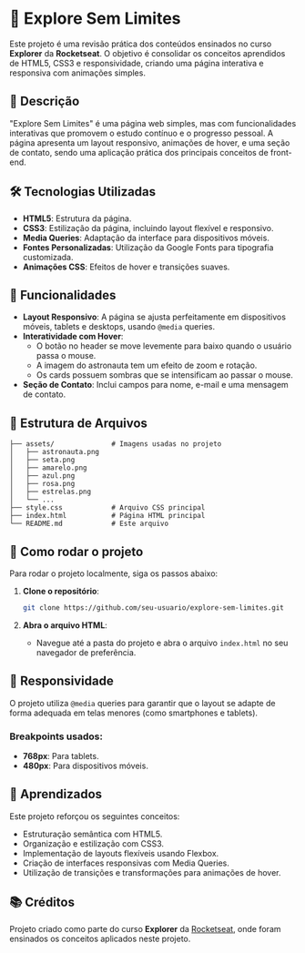 # 🚀 Explore Sem Limites

Este projeto é uma revisão prática dos conteúdos ensinados no curso **Explorer** da **Rocketseat**. O objetivo é consolidar os conceitos aprendidos de HTML5, CSS3 e responsividade, criando uma página interativa e responsiva com animações simples.

## 📄 Descrição

"Explore Sem Limites" é uma página web simples, mas com funcionalidades interativas que promovem o estudo contínuo e o progresso pessoal. A página apresenta um layout responsivo, animações de hover, e uma seção de contato, sendo uma aplicação prática dos principais conceitos de front-end.

## 🛠️ Tecnologias Utilizadas

- **HTML5**: Estrutura da página.
- **CSS3**: Estilização da página, incluindo layout flexível e responsivo.
- **Media Queries**: Adaptação da interface para dispositivos móveis.
- **Fontes Personalizadas**: Utilização da Google Fonts para tipografia customizada.
- **Animações CSS**: Efeitos de hover e transições suaves.

## 🎨 Funcionalidades

- **Layout Responsivo**: A página se ajusta perfeitamente em dispositivos móveis, tablets e desktops, usando `@media` queries.
- **Interatividade com Hover**: 
  - O botão no header se move levemente para baixo quando o usuário passa o mouse.
  - A imagem do astronauta tem um efeito de zoom e rotação.
  - Os cards possuem sombras que se intensificam ao passar o mouse.
- **Seção de Contato**: Inclui campos para nome, e-mail e uma mensagem de contato.

## 📂 Estrutura de Arquivos

```
├── assets/              # Imagens usadas no projeto
│   ├── astronauta.png   
│   ├── seta.png         
│   ├── amarelo.png      
│   ├── azul.png         
│   ├── rosa.png         
│   ├── estrelas.png     
│   └── ...              
├── style.css            # Arquivo CSS principal
├── index.html           # Página HTML principal
└── README.md            # Este arquivo
```

## 🚀 Como rodar o projeto

Para rodar o projeto localmente, siga os passos abaixo:

1. **Clone o repositório**:
   ```bash
   git clone https://github.com/seu-usuario/explore-sem-limites.git
   ```

2. **Abra o arquivo HTML**:
   - Navegue até a pasta do projeto e abra o arquivo `index.html` no seu navegador de preferência.

## 📱 Responsividade

O projeto utiliza `@media` queries para garantir que o layout se adapte de forma adequada em telas menores (como smartphones e tablets). 

### Breakpoints usados:

- **768px**: Para tablets.
- **480px**: Para dispositivos móveis.

## 🎯 Aprendizados

Este projeto reforçou os seguintes conceitos:

- Estruturação semântica com HTML5.
- Organização e estilização com CSS3.
- Implementação de layouts flexíveis usando Flexbox.
- Criação de interfaces responsivas com Media Queries.
- Utilização de transições e transformações para animações de hover.

## 📚 Créditos

Projeto criado como parte do curso **Explorer** da [Rocketseat](https://www.rocketseat.com.br/), onde foram ensinados os conceitos aplicados neste projeto.
